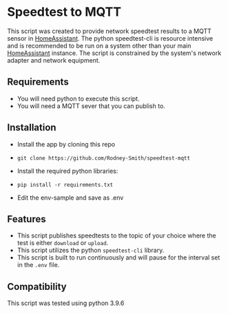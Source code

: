 # Speedtest to MQTT
This script was created to provide network speedtest results to a MQTT sensor in  [HomeAssistant](https://home-assistant.io). The python speedtest-cli is resource intensive and is recommended to be run on a system other than your main [HomeAssistant](https://home-assistant.io) instance. The script is constrained by the system's network adapter and network equipment.

## Requirements
* You will need python to execute this script.
* You will need a MQTT sever that you can publish to.

## Installation
* Install the app by cloning this repo
 - `git clone https://github.com/Rodney-Smith/speedtest-mqtt`
* Install the required python libraries:
 - `pip install -r requirements.txt`
* Edit the env-sample and save as .env

## Features
* This script publishes speedtests to the topic of your choice where the test is either `download` or `upload`.
* This script utilizes the python `speedtest-cli` library.
* This script is built to run continuously and will pause for the interval set in the `.env` file.

## Compatibility
This script was tested using python 3.9.6
